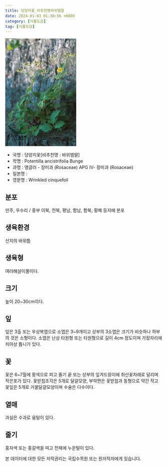 ```yaml
---
title: 당양지꽃_비추천명바위뱀딸
date: 2024-01-03 01:30:56 +0800
category: [식물도감]
tag: [식물도감]
---
```




![당양지꽃[비추천명 : 바위뱀딸]](/assets/img/fileUpload/plants/basic/Rosaceae/Potentilla/13437/13437_1_th2.jpg)
- 국명 : 당양지꽃[비추천명 : 바위뱀딸]
- 학명 : Potentilla ancistrifolia Bunge
- 과명 : 앵글러 - 장미과 (Rosaceae) APG Ⅳ- 장미과 (Rosaceae)
- 일본명 : 
- 영문명 : Wrinkled cinquefoil


## 분포
만주, 우수리 / 중부 이북, 전북, 평남, 함남, 함북, 황해 등지에 분포
## 생육환경
산지의 바위틈
## 생육형
여러해살이풀이다.
## 크기
높이 20~30cm이다.
## 잎
잎은 3출 또는 우상복엽으로 소엽은 3~9개이고 상부의 3소엽은 크기가 비슷하나 하부의 것은 소형이다. 소엽은 난상 타원형 또는 타원형으로 길이 4cm 정도이며 가장자리에 치아상 톱니가 있다.
## 꽃
꽃은 6~7월에 황색으로 피고 줄기 끝 또는 상부의 잎겨드랑이에 취산꽃차례로 달리며 작은포가 있다. 꽃받침조각은 5개로 달걀모양, 부악편은 꽃받침과 동형으로 약간 작고 꽃잎은 5개로 거꿀달걀모양이며 수술은 다수이다.
## 열매
과실은 수과로 융털이 있다.
## 줄기
홍자색 또는 홍갈색을 띠고 전체에 누운털이 있다.






본 데이터에 대한 모든 저작권리는 국립수목원 또는 원저작자에게 있습니다.

